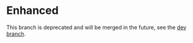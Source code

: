 # Enhanced

This branch is deprecated and will be merged in the future, see the [dev branch](https://github.com/sharedwonder/enhanced/tree/dev).
